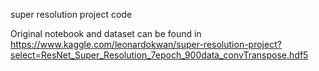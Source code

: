 super resolution project code

Original notebook and dataset can be found in 
https://www.kaggle.com/leonardokwan/super-resolution-project?select=ResNet_Super_Resolution_7epoch_900data_convTranspose.hdf5

